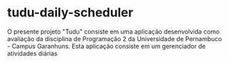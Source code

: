 # tudu-daily-scheduler
O presente projeto "Tudu" consiste em uma aplicação desenvolvida como avaliação da disciplina de Programação 2 da Universidade de Pernambuco - Campus Garanhuns. Esta aplicação consiste em um gerenciador de atividades diárias
